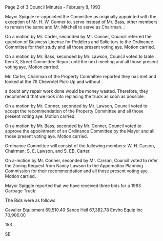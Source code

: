 Page 2 of 3
Council Minutes - February 8, 1993

Mayor Spiggle re-appointed the Committee as originally appointed
with the exception of Mr. H. W. Conner to. serve instead of
Mr. Bass, other members to remain the same and Mr. Mitchell
to serve as Chairman. ;

On a motion by Mr. Carter, seconded by Mr. Conner, Council
referred the question of Business License for Peddlers and
Solicitors to the Ordinance Committee for their study and all
those present voting aye. Motion carried.

On a motion by Mr. Bass, seconded by Mr. Lawson, Council voted
to table Item 3, Street Committee Report until the next meeting
and all those present voting aye. Motion carried.

Mr. Carter, Chairman of the Property Committee reported they
has met and looked at the 79 Chevrolet Pick-Up and without

a doubt any repair work done would be money wasted. Therefore,
they recommend that we look into replacing the truck as soon
as possible.

On a motion by Mr. Conner, seconded by Mr. Lawson, Council
voted to accept the recommendation of the Property Committee
and all those present voting aye. Motion carried.

On a motion by Mr. Bass, seconded by Mr. Conner, Council
voted to approve the appointment of an Ordinance Committee by the
Mayor and all those present voting aye. Motion carried.

Ordinance Committee will consist of the following members:
W. H. Carson, Chairman, S. E. Lawson, and S. EB. Carter.

On a-motion by Mr. Conner, seconded by Mr. Carson, Council
voted to refer the Zoning Request from Nancy Lawson to the
Appomattox Planning Commission for their recommendation
and all those present voting aye. Motion carried.

Mayor Spiggle reported that we have received three bids for
a 1993 Garbage Truck:

The Bids were as follows:

Cavalier Equipment 69,510.40
Sanco Heil 67,382.78
Enviro Equip Inc 70,900.00

153

SE

